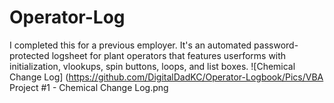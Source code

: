 # Operator-Log

I completed this for a previous employer. It's an automated password-protected logsheet for plant operators that features userforms with initialization, vlookups, spin buttons, loops, and list boxes.
![Chemical Change Log]
(https://github.com/DigitalDadKC/Operator-Logbook/Pics/VBA Project #1 - Chemical Change Log.png
